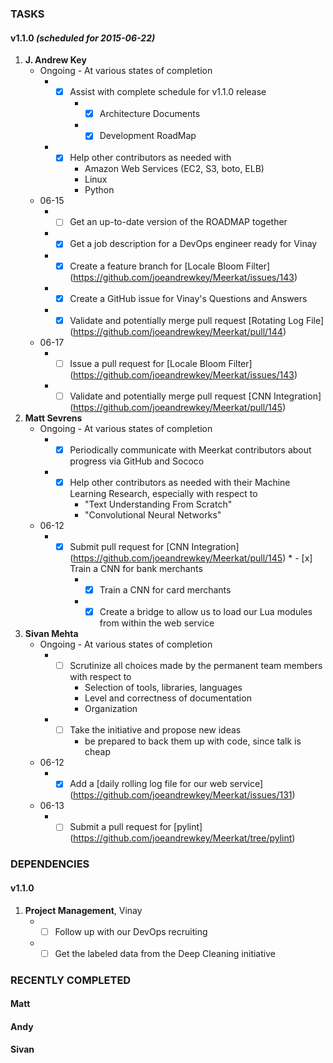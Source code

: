 ### TASKS
#### v1.1.0 *(scheduled for 2015-06-22)*
1.  **J. Andrew Key**
	* Ongoing - At various states of completion
		* - [x] Assist with complete schedule for v1.1.0 release
			* - [x] Architecture Documents
			* - [x] Development RoadMap
		* - [x] Help other contributors as needed with
			* Amazon Web Services (EC2, S3, boto, ELB)
			* Linux
			* Python
	* 06-15
		* - [ ] Get an up-to-date version of the ROADMAP together
		* - [x] Get a job description for a DevOps engineer ready for Vinay
		* - [x] Create a feature branch for [Locale Bloom Filter] (https://github.com/joeandrewkey/Meerkat/issues/143)
		* - [x] Create a GitHub issue for Vinay's Questions and Answers
		* - [x] Validate and potentially merge pull request [Rotating Log File] (https://github.com/joeandrewkey/Meerkat/pull/144)
	* 06-17
		* - [ ] Issue a pull request for [Locale Bloom Filter] (https://github.com/joeandrewkey/Meerkat/issues/143)
		* - [ ] Validate and potentially merge pull request [CNN Integration] (https://github.com/joeandrewkey/Meerkat/pull/145)

2.  **Matt Sevrens**
	* Ongoing - At various states of completion
		* - [x] Periodically communicate with Meerkat contributors about progress via GitHub and Sococo
		* - [x] Help other contributors as needed with their Machine Learning Research, especially with respect to
			* "Text Understanding From Scratch"
			* "Convolutional Neural Networks"
	* 06-12
		* - [x] Submit pull request for [CNN Integration] (https://github.com/joeandrewkey/Meerkat/pull/145)				* - [x] Train a CNN for bank merchants
			* - [x] Train a CNN for card merchants
			* - [x] Create a bridge to allow us to load our Lua modules from within the web service
3.  **Sivan Mehta**
	* Ongoing - At various states of completion
		* - [ ] Scrutinize all choices made by the permanent team members with respect to
			* Selection of tools, libraries, languages
			* Level and correctness of documentation
			* Organization
		* - [ ] Take the initiative and propose new ideas
			* be prepared to back them up with code, since talk is cheap
	* 06-12
		* - [x] Add a [daily rolling log file for our web service] (https://github.com/joeandrewkey/Meerkat/issues/131)
	* 06-13
		* - [ ] Submit a pull request for [pylint] (https://github.com/joeandrewkey/Meerkat/tree/pylint)

### DEPENDENCIES
#### v1.1.0
1. **Project Management**, Vinay
	* - [ ] Follow up with our DevOps recruiting
	* - [ ] Get the labeled data from the Deep Cleaning initiative

### RECENTLY COMPLETED
#### Matt
#### Andy
#### Sivan

